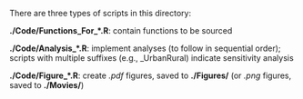 There are three types of scripts in this directory:

**./Code/Functions_For_\*.R**: contain functions to be sourced

**./Code/Analysis_\*.R**: implement analyses (to follow in sequential order); scripts with multiple suffixes (e.g., _UrbanRural) indicate sensitivity analysis

**./Code/Figure_\*.R**: create *.pdf* figures, saved to **./Figures/** (or *.png* figures, saved to **./Movies/**)
